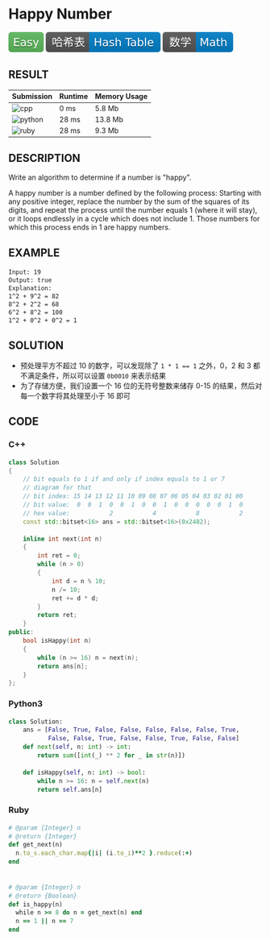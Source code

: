 # Happy Number

![Easy](../../materials/-Easy-5cb85c.svg) ![Hash_Table](../../materials/哈希表-Hash_Table-007ec6.svg) ![Math](../../materials/数学-Math-007ec6.svg)

## RESULT

| Submission                                                        | Runtime | Memory Usage |
| ----------------------------------------------------------------- | ------- | ------------ |
| ![cpp](https://img.shields.io/badge/leetcode202-cpp-f34b7d.svg)   | 0 ms    | 5.8 Mb       |
| ![python](https://img.shields.io/badge/leetcode202-py-3572A5.svg) | 28 ms   | 13.8 Mb      |
| ![ruby](https://img.shields.io/badge/leetcode202-rb-701516.svg)   | 28 ms   | 9.3 Mb       |

## DESCRIPTION

Write an algorithm to determine if a number is "happy".

A happy number is a number defined by the following process: Starting with any positive integer, replace the number by the sum of the squares of its digits, and repeat the process until the number equals 1 (where it will stay), or it loops endlessly in a cycle which does not include 1. Those numbers for which this process ends in 1 are happy numbers.

## EXAMPLE

```plain
Input: 19
Output: true
Explanation: 
1^2 + 9^2 = 82
8^2 + 2^2 = 68
6^2 + 8^2 = 100
1^2 + 0^2 + 0^2 = 1
```

## SOLUTION

* 预处理平方不超过 10 的数字，可以发现除了 `1 * 1 == 1` 之外，0，2 和 3 都不满足条件，所以可以设置 `0b0010` 来表示结果
* 为了存储方便，我们设置一个 16 位的无符号整数来储存 0-15 的结果，然后对每一个数字将其处理至小于 16 即可

## CODE

### C++

```cpp
class Solution
{
    // bit equals to 1 if and only if index equals to 1 or 7
    // diagram for that
    // bit index: 15 14 13 12 11 10 09 08 07 06 05 04 03 02 01 00
    // bit value:  0  0  1  0  0  1  0  0  1  0  0  0  0  0  1  0
    // hex value:           2           4           8           2
    const std::bitset<16> ans = std::bitset<16>(0x2482);
    
    inline int next(int n)
    {
        int ret = 0;
        while (n > 0)
        {
            int d = n % 10;
            n /= 10;
            ret += d * d;
        }
        return ret;
    }
public:
    bool isHappy(int n)
    {
        while (n >= 16) n = next(n);
        return ans[n];
    }
};
```

### Python3

```python
class Solution:
    ans = [False, True, False, False, False, False, False, True,
           False, False, True, False, False, True, False, False]
    def next(self, n: int) -> int:
        return sum([int(_) ** 2 for _ in str(n)])
    
    def isHappy(self, n: int) -> bool:
        while n >= 16: n = self.next(n)
        return self.ans[n]
```

### Ruby

```ruby
# @param {Integer} n
# @return {Integer}
def get_next(n)
  n.to_s.each_char.map{|i| (i.to_i)**2 }.reduce(:+)
end


# @param {Integer} n
# @return {Boolean}
def is_happy(n)
  while n >= 8 do n = get_next(n) end
  n == 1 || n == 7
end
```
